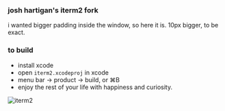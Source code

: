 ### josh hartigan's iterm2 fork

i wanted bigger padding inside the window, so here it is.
  10px bigger, to be exact.
  
### to build

* install xcode
* open `iterm2.xcodeproj` in xcode
* menu bar -> product -> build, or ⌘B
* enjoy the rest of your life with happiness and curiosity.

![iterm2](http://i.imgur.com/8eDtLQ9.png)
  
